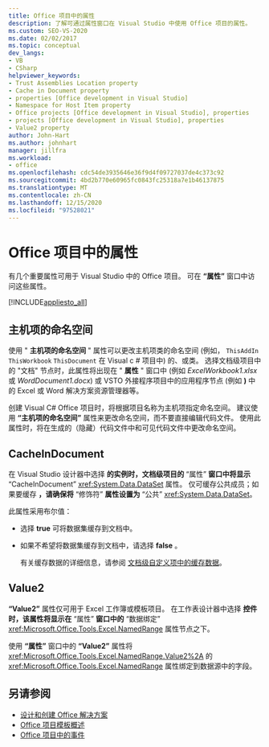 ```yaml
---
title: Office 项目中的属性
description: 了解可通过属性窗口在 Visual Studio 中使用 Office 项目的属性。
ms.custom: SEO-VS-2020
ms.date: 02/02/2017
ms.topic: conceptual
dev_langs:
- VB
- CSharp
helpviewer_keywords:
- Trust Assemblies Location property
- Cache in Document property
- properties [Office development in Visual Studio]
- Namespace for Host Item property
- Office projects [Office development in Visual Studio], properties
- projects [Office development in Visual Studio], properties
- Value2 property
author: John-Hart
ms.author: johnhart
manager: jillfra
ms.workload:
- office
ms.openlocfilehash: cdc54de3935646e36f9d4f09727037de4c373c92
ms.sourcegitcommit: 4bd2b770e60965fc0843fc25318a7e1b46137875
ms.translationtype: MT
ms.contentlocale: zh-CN
ms.lasthandoff: 12/15/2020
ms.locfileid: "97528021"
---
```

# <a name="properties-in-office-projects"></a>Office 项目中的属性
  有几个重要属性可用于 Visual Studio 中的 Office 项目。 可在 **“属性”** 窗口中访问这些属性。

 [!INCLUDE[appliesto_all](../vsto/includes/appliesto-all-md.md)]

## <a name="namespace-for-host-item"></a>主机项的命名空间
 使用 " **主机项的命名空间** " 属性可以更改主机项类的命名空间 (例如， `ThisAddIn` `ThisWorkbook` `ThisDocument` 在 Visual c # 项目中) 的、或类。 选择文档级项目中的 "文档" 节点时，此属性将出现在 " **属性** " 窗口中 (例如 *ExcelWorkbook1.xlsx* 或 *WordDocument1.docx*) 或 VSTO 外接程序项目中的应用程序节点 (例如 **)** 中的 Excel 或 Word 解决方案资源管理器等。

 创建 Visual C# Office 项目时，将根据项目名称为主机项指定命名空间。 建议使用 **“主机项的命名空间”** 属性来更改命名空间，而不要直接编辑代码文件。 使用此属性时，将在生成的（隐藏）代码文件中和可见代码文件中更改命名空间。

## <a name="cacheindocument"></a>CacheInDocument
 在 Visual Studio 设计器中选择 **的实例时，文档级项目的** “属性” **窗口中将显示** “CacheInDocument” <xref:System.Data.DataSet> 属性。 仅可缓存公共成员；如果要缓存 **，请确保将** “修饰符” **属性设置为** “公共” <xref:System.Data.DataSet>。

 此属性采用布尔值：

- 选择 **true** 可将数据集缓存到文档中。

- 如果不希望将数据集缓存到文档中，请选择 **false** 。

  有关缓存数据的详细信息，请参阅 [文档级自定义项中的缓存数据](../vsto/cached-data-in-document-level-customizations.md)。

## <a name="value2"></a>Value2
 **“Value2”** 属性仅可用于 Excel 工作簿或模板项目。 在工作表设计器中选择 **控件时，该属性将显示在** “属性” **窗口中的** “数据绑定” <xref:Microsoft.Office.Tools.Excel.NamedRange> 属性节点之下。

 使用 **“属性”** 窗口中的 **“Value2”** 属性将 <xref:Microsoft.Office.Tools.Excel.NamedRange.Value2%2A> 的 <xref:Microsoft.Office.Tools.Excel.NamedRange> 属性绑定到数据源中的字段。

## <a name="see-also"></a>另请参阅
- [设计和创建 Office 解决方案](../vsto/designing-and-creating-office-solutions.md)
- [Office 项目模板概述](../vsto/office-project-templates-overview.md)
- [Office 项目中的事件](../vsto/events-in-office-projects.md)
